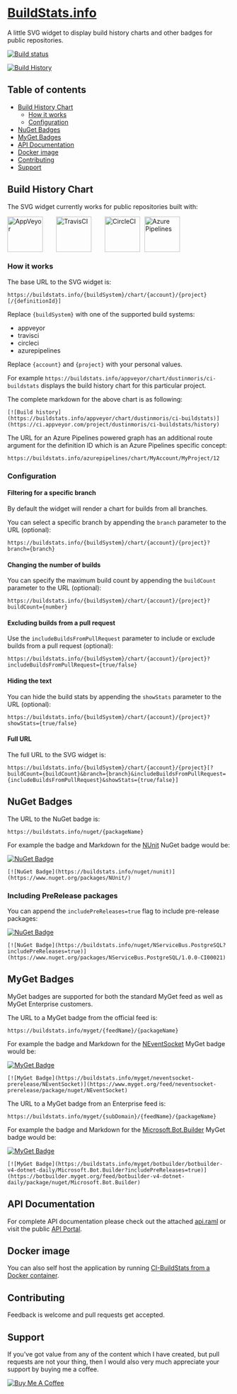 # [BuildStats.info](https://buildstats.info)
A little SVG widget to display build history charts and other badges for public repositories.

[![Build status](https://ci.appveyor.com/api/projects/status/7g3sppml9ewumr9i/branch/master?svg=true)](https://ci.appveyor.com/project/dustinmoris/ci-buildstats/branch/develop)

[![Build History](https://buildstats.info/appveyor/chart/dustinmoris/CI-BuildStats?branch=develop)](https://ci.appveyor.com/project/dustinmoris/ci-buildstats/history?branch=develop)

## Table of contents

- [Build History Chart](#build-history-chart)
    - [How it works](#how-it-works)
    - [Configuration](#configuration)
- [NuGet Badges](#nuget-badges)
- [MyGet Badges](#myget-badges)
- [API Documentation](#api-documentation)
- [Docker image](#docker-image)
- [Contributing](#contributing)
- [Support](#support)

## Build History Chart

The SVG widget currently works for public repositories built with:

<a href="https://www.appveyor.com/" title="AppVeyor"><img src="https://raw.githubusercontent.com/dustinmoris/CI-BuildStats/master/assets/AppVeyor.png" width="80" height="80" style="margin-right: 30px;" alt="AppVeyor" title="AppVeyor"/></a><a href="https://travis-ci.org/" title="TravisCI"><img src="https://raw.githubusercontent.com/dustinmoris/CI-BuildStats/master/assets/TravisCI.jpg" width="80" height="80" style="margin-right: 30px;" alt="TravisCI" title="TravisCI"/></a><a href="https://circleci.com/" title="CircleCI"><img src="https://raw.githubusercontent.com/dustinmoris/CI-BuildStats/master/assets/CircleCI.png" width="80" height="80" style="margin-right: 10px;" alt="CircleCI" title="CircleCI"/></a><a href="https://dev.azure.com/" title="Azure Pipelines"><img src="https://raw.githubusercontent.com/dustinmoris/CI-BuildStats/master/assets/AzurePipelines.png" width="80" height="80" style="margin-right: 30px;" alt="Azure Pipelines" title="Azure Pipelines"/></a>

### How it works

The base URL to the SVG widget is:

```
https://buildstats.info/{buildSystem}/chart/{account}/{project}[/{definitionId}]
```

Replace `{buildSystem}` with one of the supported build systems:

-   appveyor
-   travisci
-   circleci
-   azurepipelines

Replace `{account}` and `{project}` with your personal values.

For example `https://buildstats.info/appveyor/chart/dustinmoris/ci-buildstats` displays the build history chart for this particular project.

The complete markdown for the above chart is as following:

```
[![Build history](https://buildstats.info/appveyor/chart/dustinmoris/ci-buildstats)](https://ci.appveyor.com/project/dustinmoris/ci-buildstats/history)
```

The URL for an Azure Pipelines powered graph has an additional route argument for the definition ID which is an Azure Pipelines specific concept:

```
https://buildstats.info/azurepipelines/chart/MyAccount/MyProject/12
```

### Configuration

#### Filtering for a specific branch

By default the widget will render a chart for builds from all branches.

You can select a specific branch by appending the `branch` parameter to the URL (optional):

```
https://buildstats.info/{buildSystem}/chart/{account}/{project}?branch={branch}
```

#### Changing the number of builds

You can specify the maximum build count by appending the `buildCount` parameter to the URL (optional):

```
https://buildstats.info/{buildSystem}/chart/{account}/{project}?buildCount={number}
```

#### Excluding builds from a pull request

Use the `includeBuildsFromPullRequest` parameter to include or exclude builds from a pull request (optional):

```
https://buildstats.info/{buildSystem}/chart/{account}/{project}?includeBuildsFromPullRequest={true/false}
```

#### Hiding the text

You can hide the build stats by appending the `showStats` parameter to the URL (optional):
```
https://buildstats.info/{buildSystem}/chart/{account}/{project}?showStats={true/false}
```

#### Full URL

The full URL to the SVG widget is:

```
https://buildstats.info/{buildSystem}/chart/{account}/{project}[?buildCount={buildCount}&branch={branch}&includeBuildsFromPullRequest={includeBuildsFromPullRequest}&showStats={true/false}]
```

## NuGet Badges

The URL to the NuGet badge is:

```
https://buildstats.info/nuget/{packageName}
```

For example the badge and Markdown for the [NUnit](https://github.com/nunit/nunit) NuGet badge would be:

[![NuGet Badge](https://buildstats.info/nuget/nunit)](https://www.nuget.org/packages/NUnit/)

```
[![NuGet Badge](https://buildstats.info/nuget/nunit)](https://www.nuget.org/packages/NUnit/)
```

### Including PreRelease packages

You can append the `includePreReleases=true` flag to include pre-release packages:

[![NuGet Badge](https://buildstats.info/nuget/NServiceBus.PostgreSQL?includePreReleases=true)](https://www.nuget.org/packages/NServiceBus.PostgreSQL/1.0.0-CI00021)

```
[![NuGet Badge](https://buildstats.info/nuget/NServiceBus.PostgreSQL?includePreReleases=true)](https://www.nuget.org/packages/NServiceBus.PostgreSQL/1.0.0-CI00021)
```

## MyGet Badges

MyGet badges are supported for both the standard MyGet feed as well as MyGet Enterprise customers.

The URL to a MyGet badge from the official feed is:

```
https://buildstats.info/myget/{feedName}/{packageName}
```

For example the badge and Markdown for the [NEventSocket](https://github.com/danbarua/NEventSocket) MyGet badge would be:

[![MyGet Badge](https://buildstats.info/myget/neventsocket-prerelease/NEventSocket)](https://www.myget.org/feed/neventsocket-prerelease/package/nuget/NEventSocket)

```
[![MyGet Badge](https://buildstats.info/myget/neventsocket-prerelease/NEventSocket)](https://www.myget.org/feed/neventsocket-prerelease/package/nuget/NEventSocket)
```

The URL to a MyGet badge from an Enterprise feed is:

```
https://buildstats.info/myget/{subDomain}/{feedName}/{packageName}
```

For example the badge and Markdown for the [Microsoft.Bot.Builder](https://botbuilder.myget.org/feed/botbuilder-v4-dotnet-daily/package/nuget/Microsoft.Bot.Builder) MyGet badge would be:

[![MyGet Badge](https://buildstats.info/myget/botbuilder/botbuilder-v4-dotnet-daily/Microsoft.Bot.Builder?includePreReleases=true)](https://botbuilder.myget.org/feed/botbuilder-v4-dotnet-daily/package/nuget/Microsoft.Bot.Builder)

```
[![MyGet Badge](https://buildstats.info/myget/botbuilder/botbuilder-v4-dotnet-daily/Microsoft.Bot.Builder?includePreReleases=true)](https://botbuilder.myget.org/feed/botbuilder-v4-dotnet-daily/package/nuget/Microsoft.Bot.Builder)
```

## API Documentation

For complete API documentation please check out the attached [api.raml](https://github.com/dustinmoris/CI-BuildStats/blob/master/api.raml) or visit the public [API Portal](https://anypoint.mulesoft.com/apiplatform/dustinmoris/#/portals/organizations/1c966d9b-793c-46bc-a87a-427b9a4a9b4a/apis/76973/versions/79960).

## Docker image

You can also self host the application by running [CI-BuildStats from a Docker container](https://hub.docker.com/r/dustinmoris/ci-buildstats/).

## Contributing

Feedback is welcome and pull requests get accepted.

## Support

If you've got value from any of the content which I have created, but pull requests are not your thing, then I would also very much appreciate your support by buying me a coffee.

<a href="https://www.buymeacoffee.com/dustinmoris" target="_blank"><img src="https://www.buymeacoffee.com/assets/img/custom_images/yellow_img.png" alt="Buy Me A Coffee" style="height: auto !important;width: auto !important;" ></a>